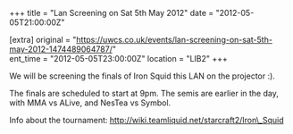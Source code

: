 +++
title = "Lan Screening on Sat 5th May 2012"
date = "2012-05-05T21:00:00Z"

[extra]
original = "https://uwcs.co.uk/events/lan-screening-on-sat-5th-may-2012-1474489064787/"    
ent_time = "2012-05-05T23:00:00Z"
location = "LIB2"
+++

We will be screening the finals of Iron Squid this LAN on the projector :).

The finals are scheduled to start at 9pm. The semis are earlier in the day, with MMA vs ALive, and NesTea vs Symbol.

Info about the tournament: http://wiki.teamliquid.net/starcraft2/Iron\_Squid

